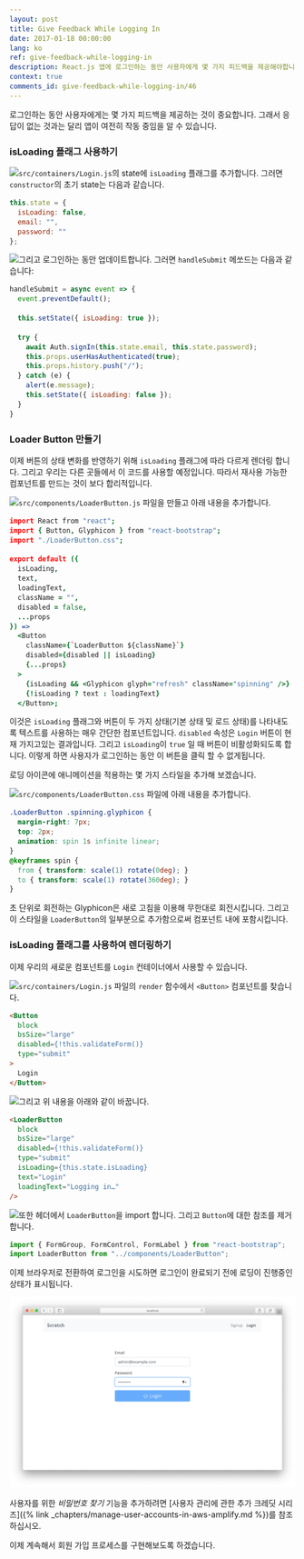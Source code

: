 ```yaml
---
layout: post
title: Give Feedback While Logging In
date: 2017-01-18 00:00:00
lang: ko
ref: give-feedback-while-logging-in
description: React.js 앱에 로그인하는 동안 사용자에게 몇 가지 피드백을 제공해야합니다. 이렇게하려면 React-Bootstrap Button 구성 요소 내에서 Glyphicon 새로 고침 아이콘을 움직이는 컴포넌트를 만듭니다. 로그인 호출이 진행되는 동안 애니메이션을 수행합니다. 
context: true
comments_id: give-feedback-while-logging-in/46
---
```


로그인하는 동안 사용자에게는 몇 가지 피드백을 제공하는 것이 중요합니다. 그래서 응답이 없는 것과는 달리 앱이 여전히 작동 중임을 알 수 있습니다.

### isLoading 플래그 사용하기

<img class="code-marker" src="/assets/s.png" />`src/containers/Login.js`의 state에 `isLoading` 플래그를 추가합니다. 그러면 `constructor`의 초기 state는 다음과 같습니다.

``` javascript
this.state = {
  isLoading: false,
  email: "",
  password: ""
};
```

<img class="code-marker" src="/assets/s.png" />그리고 로그인하는 동안 업데이트합니다. 그러면 `handleSubmit` 메쏘드는 다음과 같습니다:

``` javascript
handleSubmit = async event => {
  event.preventDefault();

  this.setState({ isLoading: true });

  try {
    await Auth.signIn(this.state.email, this.state.password);
    this.props.userHasAuthenticated(true);
    this.props.history.push("/");
  } catch (e) {
    alert(e.message);
    this.setState({ isLoading: false });
  }
}
```

### Loader Button 만들기

이제 버튼의 상태 변화를 반영하기 위해 `isLoading` 플래그에 따라 다르게 렌더링 합니다. 그리고 우리는 다른 곳들에서 이 코드를 사용할 예정입니다. 따라서 재사용 가능한 컴포넌트를 만드는 것이 보다 합리적입니다.

<img class="code-marker" src="/assets/s.png" />`src/components/LoaderButton.js` 파일을 만들고 아래 내용을 추가합니다.

``` coffee
import React from "react";
import { Button, Glyphicon } from "react-bootstrap";
import "./LoaderButton.css";

export default ({
  isLoading,
  text,
  loadingText,
  className = "",
  disabled = false,
  ...props
}) =>
  <Button
    className={`LoaderButton ${className}`}
    disabled={disabled || isLoading}
    {...props}
  >
    {isLoading && <Glyphicon glyph="refresh" className="spinning" />}
    {!isLoading ? text : loadingText}
  </Button>;
```

이것은 `isLoading` 플래그와 버튼이 두 가지 상태(기본 상태 및 로드 상태)를 나타내도록 텍스트를 사용하는 매우 간단한 컴포넌트입니다. `disabled` 속성은 `Login` 버튼이 현재 가지고있는 결과입니다. 그리고 `isLoading`이 `true` 일 때 버튼이 비활성화되도록 합니다. 이렇게 하면 사용자가 로그인하는 동안 이 버튼을 클릭 할 수 없게됩니다.

로딩 아이콘에 애니메이션을 적용하는 몇 가지 스타일을 추가해 보겠습니다.

<img class="code-marker" src="/assets/s.png" />`src/components/LoaderButton.css` 파일에 아래 내용을 추가합니다.

``` css
.LoaderButton .spinning.glyphicon {
  margin-right: 7px;
  top: 2px;
  animation: spin 1s infinite linear;
}
@keyframes spin {
  from { transform: scale(1) rotate(0deg); }
  to { transform: scale(1) rotate(360deg); }
}
```

초 단위로 회전하는 Glyphicon은 새로 고침을 이용해 무한대로 회전시킵니다. 그리고 이 스타일을 `LoaderButton`의 일부분으로 추가함으로써 컴포넌트 내에 포함시킵니다.

### isLoading 플래그를 사용하여 렌더링하기

이제 우리의 새로운 컴포넌트를 `Login` 컨테이너에서 사용할 수 있습니다.

<img class="code-marker" src="/assets/s.png" />`src/containers/Login.js` 파일의 `render` 함수에서 `<Button>` 컴포넌트를 찾습니다.

``` html
<Button
  block
  bsSize="large"
  disabled={!this.validateForm()}
  type="submit"
>
  Login
</Button>
```

<img class="code-marker" src="/assets/s.png" />그리고 위 내용을 아래와 같이 바꿉니다.

``` html
<LoaderButton
  block
  bsSize="large"
  disabled={!this.validateForm()}
  type="submit"
  isLoading={this.state.isLoading}
  text="Login"
  loadingText="Logging in…"
/>
```

<img class="code-marker" src="/assets/s.png" />또한 헤더에서 `LoaderButton`을 import 합니다. 그리고 `Button`에 대한 참조를 제거합니다.

``` javascript
import { FormGroup, FormControl, FormLabel } from "react-bootstrap";
import LoaderButton from "../components/LoaderButton";
```

이제 브라우저로 전환하여 로그인을 시도하면 로그인이 완료되기 전에 로딩이 진행중인 상태가 표시됩니다.

![로그인 로딩 상태 화면](/assets/login-loading-state.png)

사용자를 위한 _비밀번호 찾기_ 기능을 추가하려면 [사용자 관리에 관한 추가 크레딧 시리즈]({% link _chapters/manage-user-accounts-in-aws-amplify.md %})를 참조하십시오.

이제 계속해서 회원 가입 프로세스를 구현해보도록 하겠습니다.
